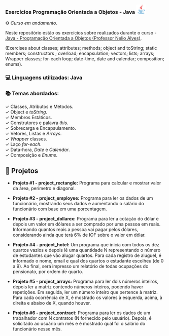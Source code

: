 ### Exercícios Programação Orientada a Objetos - Java <img width="30" src="https://raw.githubusercontent.com/devicons/devicon/master/icons/java/java-original.svg">

⚙ *Curso em andamento*.

Neste repositório estão os exercícios sobre realizados durante o curso - [Java - Programação Orientada a Objetos (Professor Nelio Alves)](https://www.udemy.com/course/java-curso-completo/).

(Exercises about classes; attributes; methods; object and toString; static members; constructors ; overload; encapsulation; vectors; lists; arrays; Wrapper classes; for-each loop; date-time, date and calendar; composition; enums).

### 💻 Linguagens utilizadas: Java

### 📚 Temas abordados:

✓ Classes, Atributos e Métodos. </br>
✓ Object e *toString*. </br>
✓ Membros Estáticos. </br>
✓ Construtores e palavra *this*. </br>
✓ Sobrecarga e Encapsulamento. </br>
✓ Vetores, Listas e *Arrays*. </br>
✓ *Wrapper* classes. </br>
✓ Laço *for-each*. </br>
✓ Data-hora, *Date* e *Calendar*. </br>
✓ Composição e *Enums*.

## 🚩 Projetos
- <b>Projeto #1 - project_rectangle:</b> Programa para calcular e mostrar valor da área, perímetro e diagonal.

- <b>Projeto #2 - project_employee:</b> Programa para ler os dados de um funcionário, mostrando seus dados e aumentando o salário do funcionário com base em uma porcentagem.

- <b>Projeto #3 - project_dollarex:</b> Programa para ler a cotação do dólar e depois um valor em dólares a ser comprado por uma pessoa em reais. Informando quantos reais a pessoa vai pagar pelos dólares, considerando ainda que terá 6% de IOF sobre o valor em dólar.

- <b>Projeto #4 - project_hotel:</b> Um programa que inicia com todos os dez quartos vazios e depois lê uma quantidade N representando o número de estudantes que vão alugar quartos. Para cada registro de aluguel, é informado o nome, email e qual dos quartos o estudante escolheu (de 0 a 9). Ao final, será impresso um relatório de todas ocupações do pensionato, por ordem de quarto.

- <b>Projeto #5 - project_arrays:</b> Programa para ler dois números inteiros, depois ler a matriz contendo números inteiros, podendo haver repetições. Em seguida, ler um número inteiro que pertence à matriz. Para cada ocorrência de X, é mostrado os valores à esquerda, acima, à direita e abaixo de X, quando houver.

- <b>Projeto #6 - project_contract:</b> Programa para ler os dados de um trabalhador com N contratos (N fornecido pelo usuário). Depois, é solicitado ao usuário um mês e é mostrado qual foi o salário do funcionário nesse mês.

